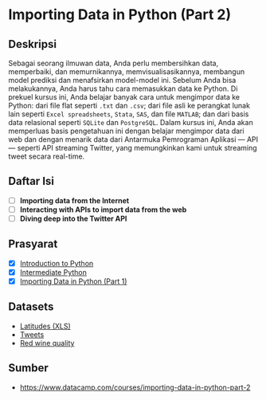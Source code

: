 # Importing Data in Python (Part 2)

## Deskripsi

Sebagai seorang ilmuwan data, Anda perlu membersihkan data, memperbaiki, dan memurnikannya, memvisualisasikannya, membangun model prediksi dan menafsirkan model-model ini. Sebelum Anda bisa melakukannya, Anda harus tahu cara memasukkan data ke Python. Di prekuel kursus ini, Anda belajar banyak cara untuk mengimpor data ke Python: dari file flat seperti `.txt` dan `.csv`; dari file asli ke perangkat lunak lain seperti `Excel spreadsheets`, `Stata`, `SAS`, dan file `MATLAB`; dan dari basis data relasional seperti `SQLite` dan `PostgreSQL`. Dalam kursus ini, Anda akan memperluas basis pengetahuan ini dengan belajar mengimpor data dari web dan dengan menarik data dari Antarmuka Pemrograman Aplikasi — API — seperti API streaming Twitter, yang memungkinkan kami untuk streaming tweet secara real-time. 

## Daftar Isi

- [ ] **Importing data from the Internet**
- [ ] **Interacting with APIs to import data from the web**
- [ ] **Diving deep into the Twitter API**

## Prasyarat

- [x] [Introduction to Python](https://github.com/tommypratama/datacamp/tree/master/Introduction%20to%20Python)
- [x] [Intermediate Python](https://github.com/tommypratama/datacamp/tree/master/Intermediate%20Python%20for%20Data%20Science)
- [x] [Importing Data in Python (Part 1)](https://github.com/tommypratama/datacamp/tree/master/Importing%20Data%20in%20Python%20(Part%201))
   
## Datasets

* [Latitudes (XLS)](https://assets.datacamp.com/production/repositories/488/datasets/b422ace2fceada7b569e0ba3e8d833fddc684c4d/latitude.xls)
* [Tweets](https://assets.datacamp.com/production/repositories/488/datasets/3ef452f83a91556ea4284624b969392c0506fb33/tweets3.txt)
* [Red wine quality](https://assets.datacamp.com/production/repositories/488/datasets/013936d2700e2d00207ec42100d448c23692eb6f/winequality-red.csv)


## Sumber

* https://www.datacamp.com/courses/importing-data-in-python-part-2